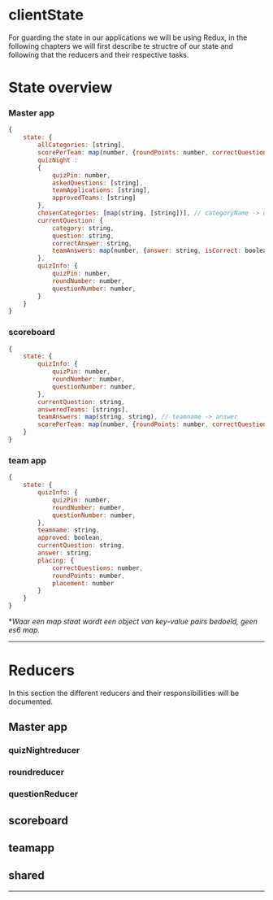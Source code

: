 # clientState

For guarding the state in our applications we will be using Redux, in the following chapters we will first describe te structre of our state and following that the reducers and their respective tasks.

# State overview

### Master app

```js
{
    state: {
        allCategories: [string],
        scorePerTeam: map(number, {roundPoints: number, correctQuestions: number}), // teamIndex -> roundpoints, correctquestions
        quizNight :
        {
            quizPin: number,
            askedQuestions: [string],
            teamApplications: [string],
            approvedTeams: [string]
        },
        chosenCategories: [map(string, [string])], // categoryName -> question suggestions in category.
        currentQuestion: {
            category: string,
            question: string,
            correctAnswer: string,
            teamAnswers: map(number, {answer: string, isCorrect: boolean}) // teamIndex -> answer, iscorrect
        },
        quizInfo: {
            quizPin: number,
            roundNumber: number,
            questionNumber: number,
        }
    }
}

```

### scoreboard

```js
{
    state: {
        quizInfo: {
            quizPin: number,
            roundNumber: number,
            questionNumber: number,
        },
        currentQuestion: string,
        answeredTeams: [strings],
        teamAnswers: map(string, string), // teamname -> answer
        scorePerTeam: map(number, {roundPoints: number, correctQuestions: number})
    }
}
```

### team app

```js
{
    state: {
        quizInfo: {
            quizPin: number,
            roundNumber: number,
            questionNumber: number,
        },
        teamname: string,
        approved: boolean,
        currentQuestion: string,
        answer: string,
        placing: {
            correctQuestions: number,
            roundPoints: number,
            placement: number
        }
    }
}

```

**Waar een map staat wordt een object van key-value pairs bedoeld, geen es6 map.*

---

# Reducers

In this section the different reducers and their responsibillities will be documented.

## Master app

### quizNightreducer

### roundreducer

### questionReducer

## scoreboard

## teamapp

## shared

---
